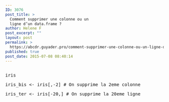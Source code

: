 ```yaml
---
ID: 3076
post_title: >
  Comment supprimer une colonne ou un
  ligne d’un data.frame ?
author: Helene F
post_excerpt: ""
layout: post
permalink: >
  https://abcdr.guyader.pro/comment-supprimer-une-colonne-ou-un-ligne-dun-data-frame-2/
published: true
post_date: 2015-07-08 08:40:14
---
```

<p> <pre lang='rsplus'><br />iris</p><p>iris_bis &lt;- iris[,-2] # On supprime la 2eme colonne</p><p>iris_ter &lt;- iris[-20,] # On supprime la 20eme ligne</p><p></pre> </p>